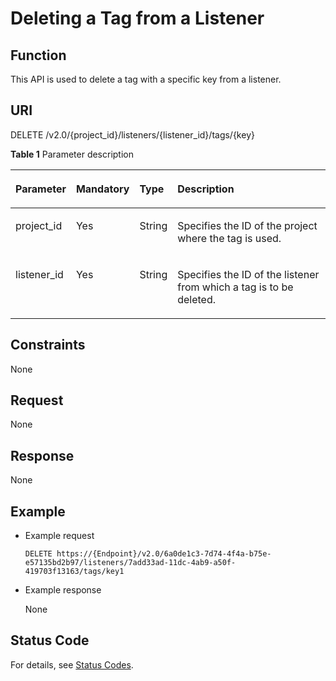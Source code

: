 # Deleting a Tag from a Listener<a name="EN-US_TOPIC_0112614720"></a>

## Function<a name="section1282617501147"></a>

This API is used to delete a tag with a specific key from a listener.

## URI<a name="section98272050161416"></a>

DELETE /v2.0/\{project\_id\}/listeners/\{listener\_id\}/tags/\{key\}

**Table  1**  Parameter description

<a name="table33323423"></a>
<table><thead align="left"><tr id="row8420641"><th class="cellrowborder" valign="top" width="13.131313131313133%" id="mcps1.2.5.1.1"><p id="p10983320"><a name="p10983320"></a><a name="p10983320"></a>Parameter</p>
</th>
<th class="cellrowborder" valign="top" width="13.131313131313133%" id="mcps1.2.5.1.2"><p id="p17233719"><a name="p17233719"></a><a name="p17233719"></a><strong id="b842352706192244"><a name="b842352706192244"></a><a name="b842352706192244"></a>Mandatory</strong></p>
</th>
<th class="cellrowborder" valign="top" width="11.111111111111112%" id="mcps1.2.5.1.3"><p id="p4164548117122"><a name="p4164548117122"></a><a name="p4164548117122"></a><strong id="b842352706145623"><a name="b842352706145623"></a><a name="b842352706145623"></a>Type</strong></p>
</th>
<th class="cellrowborder" valign="top" width="62.62626262626263%" id="mcps1.2.5.1.4"><p id="p53754023"><a name="p53754023"></a><a name="p53754023"></a>Description</p>
</th>
</tr>
</thead>
<tbody><tr id="row53906008171138"><td class="cellrowborder" valign="top" width="13.131313131313133%" headers="mcps1.2.5.1.1 "><p id="p16126074171144"><a name="p16126074171144"></a><a name="p16126074171144"></a>project_id</p>
</td>
<td class="cellrowborder" valign="top" width="13.131313131313133%" headers="mcps1.2.5.1.2 "><p id="p31143627171144"><a name="p31143627171144"></a><a name="p31143627171144"></a>Yes</p>
</td>
<td class="cellrowborder" valign="top" width="11.111111111111112%" headers="mcps1.2.5.1.3 "><p id="p39605860171144"><a name="p39605860171144"></a><a name="p39605860171144"></a>String</p>
</td>
<td class="cellrowborder" valign="top" width="62.62626262626263%" headers="mcps1.2.5.1.4 "><p id="p11184131"><a name="p11184131"></a><a name="p11184131"></a>Specifies the ID of the project where the tag is used. </p>
</td>
</tr>
<tr id="row6239103417284"><td class="cellrowborder" valign="top" width="13.131313131313133%" headers="mcps1.2.5.1.1 "><p id="p17239163472818"><a name="p17239163472818"></a><a name="p17239163472818"></a>listener_id</p>
</td>
<td class="cellrowborder" valign="top" width="13.131313131313133%" headers="mcps1.2.5.1.2 "><p id="p17239173410285"><a name="p17239173410285"></a><a name="p17239173410285"></a>Yes</p>
</td>
<td class="cellrowborder" valign="top" width="11.111111111111112%" headers="mcps1.2.5.1.3 "><p id="p77952291156"><a name="p77952291156"></a><a name="p77952291156"></a>String</p>
</td>
<td class="cellrowborder" valign="top" width="62.62626262626263%" headers="mcps1.2.5.1.4 "><p id="p8239434172817"><a name="p8239434172817"></a><a name="p8239434172817"></a>Specifies the ID of the listener from which a tag is to be deleted.</p>
</td>
</tr>
</tbody>
</table>

## Constraints<a name="section18394500145"></a>

None

## Request<a name="section8841850131418"></a>

None

## Response<a name="section118441550181415"></a>

None

## Example<a name="section205541643163117"></a>

-   Example request

    ```
    DELETE https://{Endpoint}/v2.0/6a0de1c3-7d74-4f4a-b75e-e57135bd2b97/listeners/7add33ad-11dc-4ab9-a50f-419703f13163/tags/key1
    ```


-   Example response

    None


## Status Code<a name="section12846175015145"></a>

For details, see  [Status Codes](status-codes.md).

